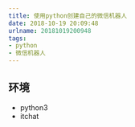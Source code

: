 ```yaml
---
title: 使用python创建自己的微信机器人
date: 2018-10-19 20:09:48
urlname: 20181019200948
tags:
- python
- 微信机器人
---
```


## 环境 
- python3
- itchat


